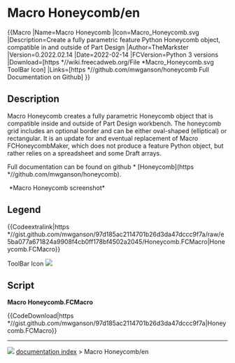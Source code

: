 # Macro Honeycomb/en
{{Macro
|Name=Macro Honeycomb
|Icon=Macro_Honeycomb.svg
|Description=Create a fully parametric feature Python Honeycomb object, compatible in and outside of Part Design
|Author=TheMarkster
|Version=0.2022.02.14
|Date=2022-02-14
|FCVersion=Python 3 versions
|Download=[https   *//wiki.freecadweb.org/File   *Macro_Honeycomb.svg ToolBar Icon]
|Links=[https   *//github.com/mwganson/honeycomb Full Documentation on Github]
}}

## Description

Macro Honeycomb creates a fully parametric Honeycomb object that is compatible inside and outside of Part Design workbench. The honeycomb grid includes an optional border and can be either oval-shaped (elliptical) or rectangular. It is an update for and eventual replacement of Macro FCHoneycombMaker, which does not produce a feature Python object, but rather relies on a spreadsheet and some Draft arrays.

Full documentation can be found on github   * [Honeycomb](https   *//github.com/mwganson/honeycomb).

<img alt="" src=images/Honeycomb_scr1.png  style="width   *600px;"> 
*Macro Honeycomb screenshot‎*

## Legend


{{Codeextralink|https   *//gist.github.com/mwganson/97d185ac2114701b26d3da47dccc9f7a/raw/e5ba077a671824a9908f4cb0ff178bf4502a2045/Honeycomb.FCMacro|Honeycomb.FCMacro}}

ToolBar Icon ![](images/Macro_Honeycomb.svg )

## Script

**Macro Honeycomb.FCMacro**


{{CodeDownload|https   *//gist.github.com/mwganson/97d185ac2114701b26d3da47dccc9f7a|Honeycomb.FCMacro}}



---
![](images/Right_arrow.png) [documentation index](../README.md) > Macro Honeycomb/en
